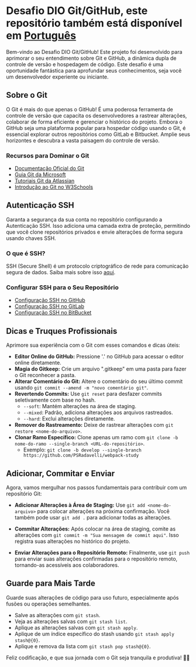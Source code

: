 # Desafio DIO Git/GitHub, este repositório também está disponível em [Português](https://github.com/PSRadavelli/dio-github-challenge/blob/develop/READMEpt-br.md)

Bem-vindo ao Desafio DIO Git/GitHub! Este projeto foi desenvolvido para aprimorar o seu entendimento sobre Git e GitHub, a dinâmica dupla de controle de versão e hospedagem de código. Este desafio é uma oportunidade fantástica para aprofundar seus conhecimentos, seja você um desenvolvedor experiente ou iniciante.

## Sobre o Git

O Git é mais do que apenas o GitHub! É uma poderosa ferramenta de controle de versão que capacita os desenvolvedores a rastrear alterações, colaborar de forma eficiente e gerenciar o histórico do projeto. Embora o GitHub seja uma plataforma popular para hospedar código usando o Git, é essencial explorar outros repositórios como GitLab e Bitbucket. Amplie seus horizontes e descubra a vasta paisagem do controle de versão.

### Recursos para Dominar o Git

- [Documentação Oficial do Git](https://git-scm.com/doc)
- [Guia Git da Microsoft](https://learn.microsoft.com/pt-br/devops/develop/git/what-is-git)
- [Tutoriais Git da Atlassian](https://www.atlassian.com/git/tutorials/what-is-git)
- [Introdução ao Git no W3Schools](https://www.w3schools.com/git/git_intro.asp?remote=github)

## Autenticação SSH

Garanta a segurança da sua conta no repositório configurando a Autenticação SSH. Isso adiciona uma camada extra de proteção, permitindo que você clone repositórios privados e envie alterações de forma segura usando chaves SSH.

### O que é SSH?

SSH (Secure Shell) é um protocolo criptográfico de rede para comunicação segura de dados. Saiba mais sobre isso [aqui](https://www.techtarget.com/searchsecurity/definition/Secure-Shell).

### Configurar SSH para o Seu Repositório

- [Configuração SSH no GitHub](https://docs.github.com/pt/authentication/connecting-to-github-with-ssh/generating-a-new-ssh-key-and-adding-it-to-the-ssh-agent)
- [Configuração SSH no GitLab](https://docs.gitlab.com/ee/user/ssh.html)
- [Configuração SSH no BitBucket](https://bitbucket.org/account/settings/ssh-keys/)

## Dicas e Truques Profissionais

Aprimore sua experiência com o Git com esses comandos e dicas úteis:

- **Editor Online do GitHub:** Pressione '.' no GitHub para acessar o editor online diretamente.
- **Magia do Gitkeep:** Crie um arquivo ".gitkeep" em uma pasta para fazer o Git reconhecer a pasta.
- **Alterar Comentário do Git:** Altere o comentário do seu último commit usando `git commit --amend -m "novo comentário git"`.
- **Revertendo Commits:** Use `git reset` para desfazer commits seletivamente com base no hash.
  - `--soft`: Mantém alterações na área de staging.
  - `--mixed`: Padrão, adiciona alterações aos arquivos rastreados.
  - `--hard`: Exclui alterações diretamente.
- **Remover do Rastreamento:** Deixe de rastrear alterações com `git restore <nome-do-arquivo>`.
- **Clonar Ramo Específico:** Clone apenas um ramo com `git clone -b nome-do-ramo --single-branch <URL-do-repositório>`.
  - Exemplo: `git clone -b develop --single-branch https://github.com/PSRadavelli/webpack-study`

## Adicionar, Commitar e Enviar

Agora, vamos mergulhar nos passos fundamentais para contribuir com um repositório Git:

- **Adicionar Alterações à Área de Staging:** Use `git add <nome-do-arquivo>` para colocar alterações na próxima confirmação. Você também pode usar `git add .` para adicionar todas as alterações.

- **Commitar Alterações:** Após colocar na área de staging, comite as alterações com `git commit -m "Sua mensagem de commit aqui"`. Isso registra suas alterações no histórico do projeto.

- **Enviar Alterações para o Repositório Remoto:** Finalmente, use `git push` para enviar suas alterações confirmadas para o repositório remoto, tornando-as acessíveis aos colaboradores.

## Guarde para Mais Tarde

Guarde suas alterações de código para uso futuro, especialmente após fusões ou operações semelhantes.

- Salve as alterações com `git stash`.
- Veja as alterações salvas com `git stash list`.
- Aplique as alterações salvas com `git stash apply`.
- Aplique de um índice específico do stash usando `git stash apply stash@{0}`.
- Aplique e remova da lista com `git stash pop stash@{0}`.

Feliz codificação, e que sua jornada com o Git seja tranquila e produtiva! 🚀✨
